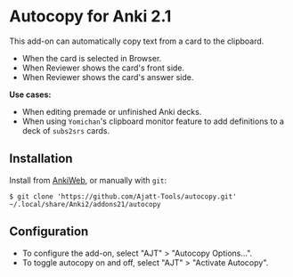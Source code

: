 # Autocopy for Anki 2.1

This add-on can automatically copy text from a card to the clipboard.

* When the card is selected in Browser.
* When Reviewer shows the card's front side.
* When Reviewer shows the card's answer side.

**Use cases:**

* When editing premade or unfinished Anki decks.
* When using `Yomichan`'s clipboard monitor feature to add definitions to a deck of `subs2srs` cards.

## Installation

Install from [AnkiWeb](https://ankiweb.net/shared/info/TODO), or manually with `git`:

```
$ git clone 'https://github.com/Ajatt-Tools/autocopy.git' ~/.local/share/Anki2/addons21/autocopy
```

## Configuration

* To configure the add-on, select "AJT" > "Autocopy Options...".
* To toggle autocopy on and off, select "AJT" > "Activate Autocopy".
